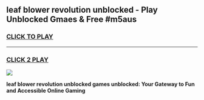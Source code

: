 
## leaf blower revolution unblocked - Play Unblocked Gmaes & Free #m5aus
<h3>
<a href="https://news.freeplayer.one?title=leaf_blower_revolution_unblocked&ref=24F">CLICK TO PLAY</a></h3>
<hr>

<h3>
<a href="https://news.freeplayer.one?title=leaf_blower_revolution_unblocked&ref=24F">CLICK 2 PLAY</a>
  
</h3>

<a href="https://news.freeplayer.one?title=leaf_blower_revolution_unblocked&ref=24F/"><img src="https://clearcache.store/games.png"></a>


**leaf blower revolution unblocked games unblocked: Your Gateway to Fun and Accessible Online Gaming**
